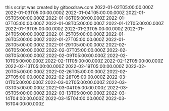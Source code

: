 this script was created by gitboxdraw.com
2022-01-02T05:00:00.000Z
2022-01-03T05:00:00.000Z
2022-01-04T05:00:00.000Z
2022-01-05T05:00:00.000Z
2022-01-06T05:00:00.000Z
2022-01-07T05:00:00.000Z
2022-01-08T05:00:00.000Z
2022-01-12T05:00:00.000Z
2022-01-19T05:00:00.000Z
2022-01-23T05:00:00.000Z
2022-01-24T05:00:00.000Z
2022-01-25T05:00:00.000Z
2022-01-26T05:00:00.000Z
2022-01-27T05:00:00.000Z
2022-01-28T05:00:00.000Z
2022-01-29T05:00:00.000Z
2022-02-06T05:00:00.000Z
2022-02-07T05:00:00.000Z
2022-02-08T05:00:00.000Z
2022-02-09T05:00:00.000Z
2022-02-10T05:00:00.000Z
2022-02-11T05:00:00.000Z
2022-02-12T05:00:00.000Z
2022-02-13T05:00:00.000Z
2022-02-19T05:00:00.000Z
2022-02-20T05:00:00.000Z
2022-02-26T05:00:00.000Z
2022-02-27T05:00:00.000Z
2022-02-28T05:00:00.000Z
2022-03-01T05:00:00.000Z
2022-03-02T05:00:00.000Z
2022-03-03T05:00:00.000Z
2022-03-04T05:00:00.000Z
2022-03-05T05:00:00.000Z
2022-03-13T05:00:00.000Z
2022-03-14T04:00:00.000Z
2022-03-15T04:00:00.000Z
2022-03-16T04:00:00.000Z
